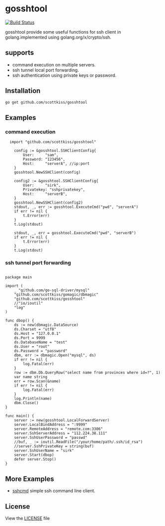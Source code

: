 # gosshtool
[![Build Status](https://travis-ci.org/scottkiss/gosshtool.svg)](https://travis-ci.org/scottkiss/gosshtool)

gosshtool provide some useful functions for ssh client in golang.implemented using golang.org/x/crypto/ssh.


## supports
* command execution on multiple servers.
* ssh tunnel local port forwarding.
* ssh authentication using private keys or password.


## Installation
```bash
go get github.com/scottkiss/gosshtool
```

## Examples

### command execution

```golang
  import "github.com/scottkiss/gosshtool"

	config := &gosshtool.SSHClientConfig{
		User:     "sam",
		Password: "123456",
		Host:     "serverA", //ip:port
	}
	gosshtool.NewSSHClient(config)

	config2 := &gosshtool.SSHClientConfig{
		User:     "sirk",
		Privatekey: "sshprivatekey",
		Host:     "serverB",
	}
	gosshtool.NewSSHClient(config2)
	stdout, _, err := gosshtool.ExecuteCmd("pwd", "serverA")
	if err != nil {
		t.Error(err)
	}
	t.Log(stdout)

	stdout, _, err = gosshtool.ExecuteCmd("pwd", "serverB")
	if err != nil {
		t.Error(err)
	}
	t.Log(stdout)
  ```

### ssh tunnel port forwarding
```golang

package main

import (
	_ "github.com/go-sql-driver/mysql"
	"github.com/scottkiss/gomagic/dbmagic"
	"github.com/scottkiss/gosshtool"
	//"io/ioutil"
	"log"
)

func dbop() {
	ds := new(dbmagic.DataSource)
	ds.Charset = "utf8"
	ds.Host = "127.0.0.1"
	ds.Port = 9999
	ds.DatabaseName = "test"
	ds.User = "root"
	ds.Password = "password"
	dbm, err := dbmagic.Open("mysql", ds)
	if err != nil {
		log.Fatal(err)
	}
	row := dbm.Db.QueryRow("select name from provinces where id=?", 1)
	var name string
	err = row.Scan(&name)
	if err != nil {
		log.Fatal(err)
	}
	log.Println(name)
	dbm.Close()
}

func main() {
	server := new(gosshtool.LocalForwardServer)
	server.LocalBindAddress = ":9999"
	server.RemoteAddress = "remote.com:3306"
	server.SshServerAddress = "112.224.38.111"
	server.SshUserPassword = "passwd"
	//buf, _ := ioutil.ReadFile("/your/home/path/.ssh/id_rsa")
	//server.SshPrivateKey = string(buf)
	server.SshUserName = "sirk"
	server.Start(dbop)
	defer server.Stop()
}

```

## More Examples
* [sshcmd](https://github.com/scottkiss/sshcmd) simple ssh command line client.


## License
View the [LICENSE](https://github.com/scottkiss/gosshtool/blob/master/LICENSE) file


